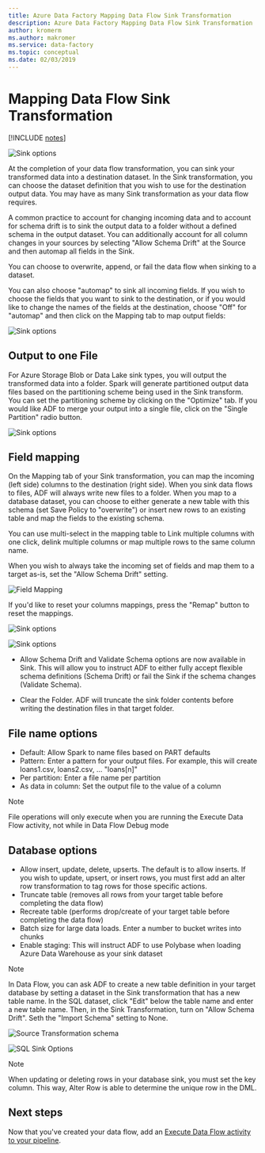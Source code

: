 ```yaml
---
title: Azure Data Factory Mapping Data Flow Sink Transformation
description: Azure Data Factory Mapping Data Flow Sink Transformation
author: kromerm
ms.author: makromer
ms.service: data-factory
ms.topic: conceptual
ms.date: 02/03/2019
---
```


# Mapping Data Flow Sink Transformation

[!INCLUDE [notes](../../includes/data-factory-data-flow-preview.md)]

![Sink options](media/data-flow/windows1.png "sink 1")

At the completion of your data flow transformation, you can sink your transformed data into a destination dataset. In the Sink transformation, you can choose the dataset definition that you wish to use for the destination output data. You may have as many Sink transformation as your data flow requires.

A common practice to account for changing incoming data and to account for schema drift is to sink the output data to a folder without a defined schema in the output dataset. You can additionally account for all column changes in your sources by selecting "Allow Schema Drift" at the Source and then automap all fields in the Sink.

You can choose to overwrite, append, or fail the data flow when sinking to a dataset.

You can also choose "automap" to sink all incoming fields. If you wish to choose the fields that you want to sink to the destination, or if you would like to change the names of the fields at the destination, choose "Off" for "automap" and then click on the Mapping tab to map output fields:

![Sink options](media/data-flow/sink2.png "sink 2")

## Output to one File
For Azure Storage Blob or Data Lake sink types, you will output the transformed data into a folder. Spark will generate partitioned output data files based on the partitioning scheme being used in the Sink transform. You can set the partitioning scheme by clicking on the "Optimize" tab. If you would like ADF to merge your output into a single file, click on the "Single Partition" radio button.

![Sink options](media/data-flow/opt001.png "sink options")

## Field mapping

On the Mapping tab of your Sink transformation, you can map the incoming (left side) columns to the destination (right side). When you sink data flows to files, ADF will always write new files to a folder. When you map to a database dataset, you can choose to either generate a new table with this schema (set Save Policy to "overwrite") or insert new rows to an existing table and map the fields to the existing schema.

You can use multi-select in the mapping table to Link multiple columns with one click, delink multiple columns or map multiple rows to the same column name.

When you wish to always take the incoming set of fields and map them to a target as-is, set the "Allow Schema Drift" setting.

![Field Mapping](media/data-flow/multi1.png "multiple options")

If you'd like to reset your columns mappings, press the "Remap" button to reset the mappings.

![Sink options](media/data-flow/sink1.png "Sink One")

![Sink options](media/data-flow/sink2.png "Sinks")

* Allow Schema Drift and Validate Schema options are now available in Sink. This will allow you to instruct ADF to either fully accept flexible schema definitions (Schema Drift) or fail the Sink if the schema changes (Validate Schema).

* Clear the Folder. ADF will truncate the sink folder contents before writing the destination files in that target folder.

## File name options

   * Default: Allow Spark to name files based on PART defaults
   * Pattern: Enter a pattern for your output files. For example, this will create loans1.csv, loans2.csv, ... "loans[n]"
   * Per partition: Enter a file name per partition
   * As data in column: Set the output file to the value of a column

> [!NOTE]
> File operations will only execute when you are running the Execute Data Flow activity, not while in Data Flow Debug mode

## Database options

* Allow insert, update, delete, upserts. The default is to allow inserts. If you wish to update, upsert, or insert rows, you must first add an alter row transformation to tag rows for those specific actions.
* Truncate table (removes all rows from your target table before completing the data flow)
* Recreate table (performs drop/create of your target table before completing the data flow)
* Batch size for large data loads. Enter a number to bucket writes into chunks
* Enable staging: This will instruct ADF to use Polybase when loading Azure Data Warehouse as your sink dataset

> [!NOTE]
> In Data Flow, you can ask ADF to create a new table definition in your target database by setting a dataset in the Sink transformation that has a new table name. In the SQL dataset, click "Edit" below the table name and enter a new table name. Then, in the Sink Transformation, turn on "Allow Schema Drift". Seth the "Import Schema" setting to None.

![Source Transformation schema](media/data-flow/dataset2.png "SQL Schema")

![SQL Sink Options](media/data-flow/alter-row2.png "SQL Options")

> [!NOTE]
> When updating or deleting rows in your database sink, you must set the key column. This way, Alter Row is able to determine the unique row in the DML.

## Next steps

Now that you've created your data flow, add an [Execute Data Flow activity to your pipeline](concepts-data-flow-overview.md).

